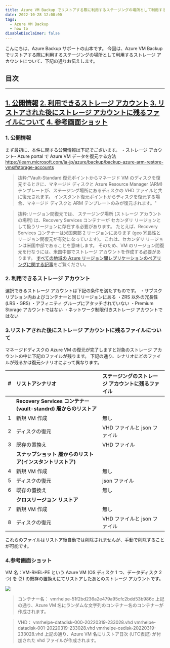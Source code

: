 ```yaml
---
title: Azure VM Backup でリストアする際に利用するステージングの場所として利用するストレージ アカウントについて
date: 2022-10-28 12:00:00
tags:
  - Azure VM Backup
  - how to
disableDisclaimer: false
---
```


<!-- more -->
こんにちは、Azure Backup サポートの山本です。
今回は、Azure VM Backup でリストアする際に利用するステージングの場所として利用するストレージ アカウントについて、下記の通りお伝えします。


## 目次
-----------------------------------------------------------
[1. 公開情報](#1)
[2. 利用できるストレージ アカウント](#2)
[3. リストアされた後にストレージ アカウントに残るファイルについて](#3)
[4. 参考画面ショット](#4)
-----------------------------------------------------------

### <a id="1"></a>1. 公開情報
まず最初に、本件に関する公開情報は下記でございます。
・ストレージ アカウント- Azure portal で Azure VM データを復元する方法
https://learn.microsoft.com/ja-jp/azure/backup/backup-azure-arm-restore-vms#storage-accounts
>抜粋:"Vault-Standard 復元ポイントからマネージド VM のディスクを復元するときに、マネージド ディスクと Azure Resource Manager (ARM) テンプレートが、ステージング場所にあるディスクの VHD ファイルと共に復元されます。 インスタント復元ポイントからディスクを復元する場合、マネージド ディスクと ARM テンプレートのみが復元されます。"

>抜粋:リージョン間復元では、 ステージング場所 (ストレージ アカウントの場所) は、Recovery Services コンテナーが セカンダリ リージョンとして扱うリージョンに存在する必要があります。 たとえば、Recovery Services コンテナーは米国東部 2 リージョンにあります (geo 冗長性とリージョン間復元が有効になっています)。 これは、セカンダリ リージョンは米国中部であることを意味します。 そのため、VM のリージョン間復元を行なうには、米国中部でストレージ アカウントを作成する必要があります。
[すべての地域の Azure リージョン間レプリケーションのペアリングに関する記事](https://learn.microsoft.com/ja-jp/azure/availability-zones/cross-region-replication-azure)をご覧ください。


### <a id="2"></a>2. 利用できるストレージ アカウント
選択できるストレージ アカウントは下記の条件を満たすものです。
・サブスクリプション内およびコンテナーと同じリージョンにある
・ZRS 以外の冗長性(LRS・GRS)
・アフィニティ グループにアタッチされていない
・Premium Storage アカウントではない
・ネットワーク制限付きストレージ アカウントではない

### <a id="3"></a>3.リストアされた後にストレージ アカウントに残るファイルについて
マネージドディスクの Azure VM の復元が完了しますと対象のストレージ アカウントの中に下記のファイルが残ります。
下記の通り、シナリオにどのファイルが残るかは復元シナリオによって異なります。


| # | リストアシナリオ | ステージングのストレージ アカウントに残るファイル |
| :--- | :--- | :--- |
|  |  **Recovery Services コンテナー (vault-standrd) 層からのリストア**|  |
| 1 | 新規 VM 作成| 無し |
| 2 | ディスクの復元| VHD ファイルと json ファイル |
| 3 | 既存の置換え| VHD ファイル |
|  | **スナップショット 層からのリストア(インスタントリストア)**|  |
| 4 | 新規 VM 作成| 無し |
| 5 | ディスクの復元|  json ファイル |
| 6 | 既存の置換え| 無し |
|  | **クロスリージョン リストア**|  |
| 7 | 新規 VM 作成| 無し |
| 8 | ディスクの復元|  VHD ファイルと json ファイル |

これらのファイルはリストア後自動では削除されませんが、手動で削除することが可能です。

### <a id="4"></a>4.参考画面ショット
 VM 名：VM-RHEL-PE という Azure VM (OS ディスク 1 つ、データディスク 2 つ) を (2) の既存の置換えにてリストアしたあとのストレージ アカウントです。
 

 ![](https://user-images.githubusercontent.com/71251920/198330594-30a09f02-cb39-41c8-ae39-1ab9a21779ac.png)

 >コンテナー名：
 vmrhelpe-51f2bd236a2e479a95cfc2bdd53b986c
 上記の通り、Azure VM 名にランダムな文字列のコンテナー名のコンテナーが作成されます。

 >VHD：
 vmrhelpe-datadisk-000-20220319-233028.vhd
 vmrhelpe-datadisk-001-20220319-233028.vhd
 vmrhelpe-osdisk-20220319-233028.vhd
 上記の通り、Azure VM 名にリストア日次 (UTC表記) が付加された vhd ファイルが作成されます。